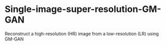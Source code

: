 # Single-image-super-resolution-GM-GAN
Reconstruct a high-resolution (HR) image from a low-resolution (LR) using GM-GAN
